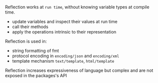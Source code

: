 Reflection works at `run time`, without knowing variable types at compile time.
- update variables and inspect their values at run time
- call their methods
- apply the operations intrinsic to their representation

Reflection is used in:
- string formatting of fmt
- protocol encoding in `encoding/json` and `encoding/xml`
- template mechanism `text/template`, `html/template`

Reflection increases expressiveness of language but complex and are not exposed in the packages's API


